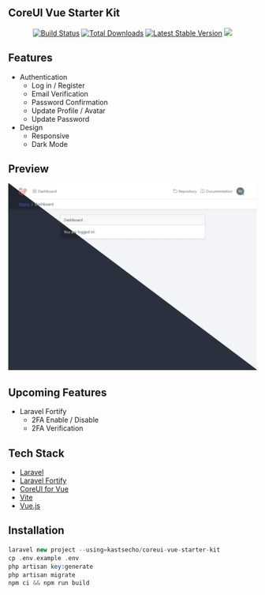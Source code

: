 ## CoreUI Vue Starter Kit

<p align="center">
<a href="https://github.com/kastsecho/coreui-vue-starter-kit/actions"><img src="https://github.com/kastsecho/coreui-vue-starter-kit/workflows/tests/badge.svg" alt="Build Status"></a>
<a href="https://packagist.org/packages/kastsecho/coreui-vue-starter-kit"><img src="https://img.shields.io/packagist/dt/kastsecho/coreui-vue-starter-kit" alt="Total Downloads"></a>
<a href="https://packagist.org/packages/kastsecho/coreui-vue-starter-kit"><img src="https://img.shields.io/packagist/v/kastsecho/coreui-vue-starter-kit" alt="Latest Stable Version"></a>
<a href="https://herd.laravel.com/new?starter-kit=kastsecho/coreui-vue-starter-kit"><img src="https://img.shields.io/badge/Install%20with%20Herd-f55247?logo=laravel&logoColor=white"></a>
</p>

## Features
* Authentication
  * Log in / Register
  * Email Verification
  * Password Confirmation
  * Update Profile / Avatar
  * Update Password
* Design
  * Responsive
  * Dark Mode

## Preview
![Preview](/public/img/coreui-screenshot.png)

## Upcoming Features
* Laravel Fortify
  * 2FA Enable / Disable
  * 2FA Verification

## Tech Stack
* [Laravel](https://laravel.com)
* [Laravel Fortify](https://laravel.com/docs/fortify)
* [CoreUI for Vue](https://coreui.io/vue)
* [Vite](https://vitejs.dev)
* [Vue.js](https://vuejs.org)

## Installation

```php
laravel new project --using=kastsecho/coreui-vue-starter-kit
cp .env.example .env
php artisan key:generate
php artisan migrate
npm ci && npm run build
```
